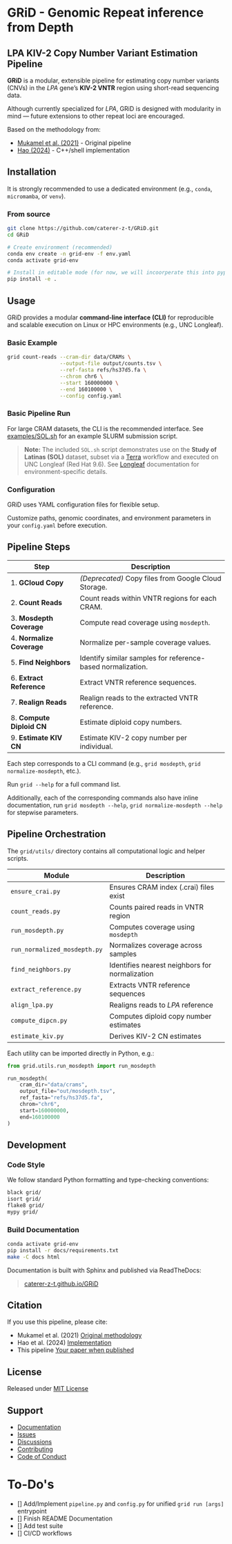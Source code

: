 # GRiD - Genomic Repeat inference from Depth

## LPA KIV-2 Copy Number Variant Estimation Pipeline

**GRiD** is a modular, extensible pipeline for estimating copy number variants (CNVs) in the *LPA* gene’s **KIV-2 VNTR** region using short-read sequencing data.

Although currently specialized for *LPA*, GRiD is designed with modularity in mind — future extensions to other repeat loci are encouraged.

Based on the methodology from:
- [Mukamel et al. (2021)](https://doi.org/10.1126/science.abg8289) - Original pipeline
- [Hao (2024)](https://github.com/alexliyihao/vntrwrap) - C++/shell implementation


## Installation

It is strongly recommended to use a dedicated environment (e.g., `conda`, `micromamba`, or `venv`). 

### From source
```bash
git clone https://github.com/caterer-z-t/GRiD.git
cd GRiD

# Create environment (recommended)
conda env create -n grid-env -f env.yaml
conda activate grid-env

# Install in editable mode (for now, we will incoorperate this into pypi + conda)
pip install -e .
```

## Usage

GRiD provides a modular **command-line interface (CLI)** for reproducible and scalable execution on Linux or HPC environments (e.g., UNC Longleaf).

### Basic Example
```bash
grid count-reads --cram-dir data/CRAMs \
                 --output-file output/counts.tsv \
                 --ref-fasta refs/hs37d5.fa \
                 --chrom chr6 \
                 --start 160000000 \
                 --end 160100000 \
                 --config config.yaml
```

### Basic Pipeline Run

For large CRAM datasets, the CLI is the recommended interface.
See [examples/SOL.sh](https://caterer-z-t.github.io/GRiD/examples/SOL_sbatch.html) for an example SLURM submission script.

    
> **Note:** 
The included `SOL.sh` script demonstrates use on the **Study of Latinas (SOL)** dataset, subset via a [Terra](https://app.terra.bio/) workflow and executed on UNC Longleaf (Red Hat 9.6). 
See [Longleaf](https://help.rc.unc.edu/longleaf-cluster/) documentation for environment-specific details.

### Configuration

GRiD uses YAML configuration files for flexible setup.

Customize paths, genomic coordinates, and environment parameters in your `config.yaml` before execution.

## Pipeline Steps

| Step                      | Description                                                 |
| ------------------------- | ----------------------------------------------------------- |
| 1. **GCloud Copy**        | *(Deprecated)* Copy files from Google Cloud Storage.        |
| 2. **Count Reads**        | Count reads within VNTR regions for each CRAM.              |
| 3. **Mosdepth Coverage**  | Compute read coverage using `mosdepth`.                     |
| 4. **Normalize Coverage** | Normalize per-sample coverage values.                       |
| 5. **Find Neighbors**     | Identify similar samples for reference-based normalization. |
| 6. **Extract Reference**  | Extract VNTR reference sequences.                           |
| 7. **Realign Reads**      | Realign reads to the extracted VNTR reference.              |
| 8. **Compute Diploid CN** | Estimate diploid copy numbers.                              |
| 9. **Estimate KIV CN**    | Estimate KIV-2 copy number per individual.                  |

Each step corresponds to a CLI command (e.g., `grid mosdepth`, `grid normalize-mosdepth`, etc.).

Run `grid --help` for a full command list.

Additionally, each of the corresponding commands also have inline documentation, run `grid mosdepth --help`, `grid normalize-mosdepth --help` for stepwise parameters. 

## Pipeline Orchestration
The `grid/utils/` directory contains all computational logic and helper scripts.

| Module                       | Description                                    |
| ---------------------------- | ---------------------------------------------- |
| `ensure_crai.py`             | Ensures CRAM index (.crai) files exist         |
| `count_reads.py`             | Counts paired reads in VNTR region             |
| `run_mosdepth.py`            | Computes coverage using `mosdepth`             |
| `run_normalized_mosdepth.py` | Normalizes coverage across samples             |
| `find_neighbors.py`          | Identifies nearest neighbors for normalization |
| `extract_reference.py`       | Extracts VNTR reference sequences              |
| `align_lpa.py`               | Realigns reads to *LPA* reference              |
| `compute_dipcn.py`           | Computes diploid copy number estimates         |
| `estimate_kiv.py`            | Derives KIV-2 CN estimates                     |

Each utility can be imported directly in Python, e.g.:

```python
from grid.utils.run_mosdepth import run_mosdepth

run_mosdepth(
    cram_dir="data/crams",
    output_file="out/mosdepth.tsv",
    ref_fasta="refs/hs37d5.fa",
    chrom="chr6",
    start=160000000,
    end=160100000
)
```

## Development

### Code Style
We follow standard Python formatting and type-checking conventions:
```bash
black grid/
isort grid/
flake8 grid/
mypy grid/
```

### Build Documentation

```bash
conda activate grid-env
pip install -r docs/requirements.txt
make -C docs html
```

Documentation is built with Sphinx and published via ReadTheDocs:
    
> [caterer-z-t.github.io/GRiD](https://caterer-z-t.github.io/GRiD)
## Citation

If you use this pipeline, please cite:

- Mukamel et al. (2021) [Original methodology](https://doi.org/10.1126/science.abg8289)
- Hao et al. (2024) [Implementation](https://github.com/alexliyihao/vntrwrap)
- This pipeline [Your paper when published](https://caterer-z-t.github.io/GRiD/CITATION.cff)

## License

Released under [MIT License](https://caterer-z-t.github.io/GRiD/LICENSE)

## Support

- [Documentation](https://caterer-z-t.github.io/GRiD)
- [Issues](https://github.com/caterer-z-t/GRiD/issues)
- [Discussions](https://github.com/caterer-z-t/GRiD/discussions)
- [Contributing](https://caterer-z-t.github.io/GRiD/contributing.html)
- [Code of Conduct](https://caterer-z-t.github.io/GRiD/code_of_conduct.html)

# To-Do's
- [] Add/Implement `pipeline.py` and `config.py` for unified `grid run [args]` entrypoint
- [] Finish README Documentation
- [] Add test suite 
- [] CI/CD workflows

